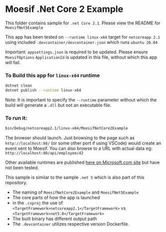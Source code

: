 # Moesif .Net Core 2 Example
This folder contains sample for `.net Core 2.1`.
Please view the README for `MoesifNet5Example`

This app has been tested on `--runtime linux-x64` target for `netcoreapp 2.1` using included `.devcontainer/devcontainer.json` which runs `ubuntu 20.04`

Important: `appsettings.json` is required to be updated. Please ensure `MoesifOptions` `ApplicationId` is updated in this file, without which this app will fail.

### To Build this app for `linux-x64` runtime

```sh
dotnet clean
dotnet publish --runtime linux-x64 
```
Note: It is important to specify the `--runtime` parameter without which the build will generate a `.dll` but not an executable file.

### To run it:
```sh
bin/Debug/netcoreapp2.1/linux-x64/MoesifNetCore2Example
```
The browser should launch. Just browsing to the page such as `http://localhost:80/` (or some other port if using VSCode) would create an event sent to Moesif. You can also browse to a URL with actual data eg: `http://localhost:80/api/employee/42`

Other available runtimes are published [ here on Microsoft.com site](https://docs.microsoft.com/en-us/dotnet/core/rid-catalog) but have not been tested.

This sample is similar to the sample `.net 5` which is also part of this repository.
* The naming of `MoesifNetCore2Example` and `MoesifNet5Example`
* The core parts of how the app is launched
* in the `.csproj` the use of `<TargetFramework>netcoreapp2.1</TargetFramework>` vs `<TargetFramework>net5.0</TargetFramework>`
* The built binary has different output path
* The `.devcontainer` utilizes respective version Dockerfile.
